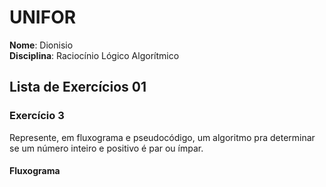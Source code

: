 # UNIFOR 
**Nome**: Dionisio <br>
**Disciplina**: Raciocínio Lógico Algorítmico

## Lista de Exercícios 01

### Exercício 3
Represente, em fluxograma e pseudocódigo, um algoritmo pra determinar se um número inteiro e positivo é par ou ímpar.

#### Fluxograma
